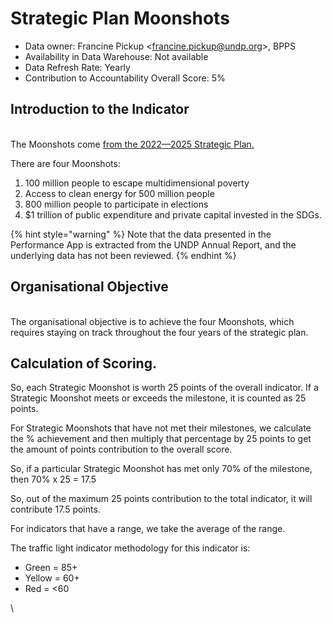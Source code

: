 # Strategic Plan Moonshots

* Data owner: Francine Pickup <[francine.pickup@undp.org](mailto:francine.pickup@undp.org)>, BPPS
* Availability in Data Warehouse: Not available&#x20;
* Data Refresh Rate: Yearly
* Contribution to Accountability Overall Score: 5%

## Introduction to the Indicator

\
The Moonshots come [from the 2022—2025 Strategic Plan. ](https://strategicplan.undp.org/)

There are four Moonshots:

1. 100 million people to escape multidimensional poverty
2. Access to clean energy for 500 million people
3. 800 million people to participate in elections&#x20;
4. $1 trillion of public expenditure and private capital invested in the SDGs.

{% hint style="warning" %}
Note that the data presented in the Performance App is extracted from the UNDP Annual Report, and the underlying data has not been reviewed.&#x20;
{% endhint %}

## Organisational Objective

\
The organisational objective is to achieve the four Moonshots, which requires staying on track throughout the four years of the strategic plan.

## Calculation of Scoring.

So, each Strategic Moonshot is worth 25 points of the overall indicator. If a Strategic Moonshot meets or exceeds the milestone, it is counted as 25 points.&#x20;

For Strategic Moonshots that have not met their milestones, we calculate the % achievement and then multiply that percentage by 25 points to get the amount of points contribution to the overall score.

So, if a particular Strategic Moonshot has met only 70% of the milestone, then 70% x 25 = 17.5

So, out of the maximum 25 points contribution to the total indicator, it will contribute 17.5 points.&#x20;

For indicators that have a range, we take the average of the range.&#x20;

The traffic light indicator methodology for this indicator is:

* Green = 85+
* Yellow = 60+
* Red = <60

\
